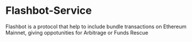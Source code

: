 # Flashbot-Service
Flashbot is a protocol that help to include bundle transactions on Ethereum Mainnet, giving oppotunities for Arbitrage or Funds Rescue
